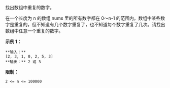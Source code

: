 找出数组中重复的数字。

  
在一个长度为 n 的数组 nums 里的所有数字都在 0～n-1
的范围内。数组中某些数字是重复的，但不知道有几个数字重复了，也不知道每个数字重复了几次。请找出数组中任意一个重复的数字。

**示例 1：**

    
    
    **输入：**
    [2, 3, 1, 0, 2, 5, 3]
    **输出：** 2 或 3 
    



**限制：**

`2 <= n <= 100000`

